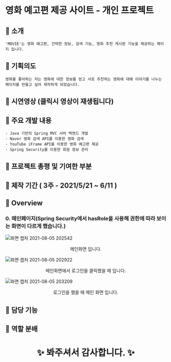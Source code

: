 # 영화 예고편 제공 사이트 - 개인 프로젝트

## :small_blue_diamond: 소개
    'MOVIE'는 영화 예고편, 간략한 정보, 검색 기능, 영화 추천 게시판 기능을 제공하는 페이지 입니다.

## :small_blue_diamond: 기획의도
    영화를 좋아하는 저는 영화에 대한 정보를 얻고 서로 추천하는 영화에 대해 이야기를 나누는 페이지를 만들고 싶어 제작하게 되었습니다.

## :small_blue_diamond: 시연영상  (클릭시 영상이 재생됩니다)


## :small_blue_diamond: 주요 개발 내용
    - Java 기반의 Spring MVC 서버 백엔드 개발
    - Naver 영화 검색 API를 이용한 영화 검색
    - YouTube iFrame API를 이용한 영화 예고편 제공
    - Spring Security를 이용한 회원 정보 관리
    
## :small_blue_diamond: 프로젝트 총평 및 기여한 부분
<!--     1. 진행해본 프로젝트중 가장 완성도가 높은 서비스
 
    -  개인프로젝트를 진행했을 당시, 소셜로그인의 구현에 실패했었습니다. 
    이번 프로젝트에서 구글과 카카오톡 API를 정밀하게  분석하며 소셜로그인을 구현했습니다. 

    2. 사용자들이 편리하게 이용할 서비스들로 구성
 
    -  사용자 입장에서 어떤 기능이필요할지 생각해봤습니다. 
    카카오맵을 이용한 맛집정보와 위치 표시, 맛집 일정관리등의 기능을 구현했습니다. -->
    

## :small_blue_diamond: 제작 기간 ( 3주 - 2021/5/21 ~ 6/11 )

## :small_blue_diamond: Overview
### 0. 메인페이지(Spring Security에서 hasRole을 사용해 권한에 따라 보이는 화면이 다르게 했습니다.)

![화면 캡처 2021-08-05 202542](https://user-images.githubusercontent.com/78129823/128342959-5cea1020-7574-4a59-af18-827efdb6b6bf.png)
<div align="center"> 메인화면 입니다. </div>

![화면 캡처 2021-08-05 202922](https://user-images.githubusercontent.com/78129823/128342819-84ec7ab5-ff7c-4086-9228-1c58d8998e5d.png)
<div align="center"> 메인화면에서 로그인을 클릭했을 때 입니다. </div>

![화면 캡처 2021-08-05 203209](https://user-images.githubusercontent.com/78129823/128343131-88724ea8-3a7d-4162-b101-a3ff2e925db9.png)
<div align="center"> 로그인을 했을 때 메인 화면 입니다. </div>

<!-- ### 1. 유저 로그인 (소셜 로그인)
![팀-로그인](https://user-images.githubusercontent.com/78129881/128335078-9b0f3c69-eeeb-4d93-b134-662d8568b87b.jpg)
<div align="center"> 카카오와 구글 API를 이용한 소셜로그인 구현 (OAuth)</div>

### 2. 모임게시판
![팀-모임게시판](https://user-images.githubusercontent.com/78129881/128335143-8e508e9a-bc18-4109-878f-35f95284c04b.jpg)
<div align="center"> 각 카테고리별로 모임을 조회할수 있습니다. </div>

### 3. 운동 메인페이지


### 7. 마이페이지 모집 글 내역
![팀-마이페이지모집글내역](https://user-images.githubusercontent.com/78129881/128335233-862a926f-98e8-4842-9936-c4acb5422719.jpg)
<div align="center"> 마이페이지에서는 자신이 개설한모임과 신청한모임, 참여중인 모임, 완료중인 모임을 확인할수 있습니다. </div>

## :small_blue_diamond: ERD
![table_erd_수정_210804](https://user-images.githubusercontent.com/78129881/128328964-0ee64b71-e73f-463a-9136-0188ea0f3469.png)

## :small_blue_diamond: Tech stack
![backendd](https://user-images.githubusercontent.com/78129881/128328994-d3bb1f68-f9c9-4801-8a28-174cc019d885.jpg) -->

## :small_blue_diamond: 담당 기능

## :small_blue_diamond: 역할 분배



 # <div align="center"> :sparkles: 봐주셔서 감사합니다. :sparkles: </div>
